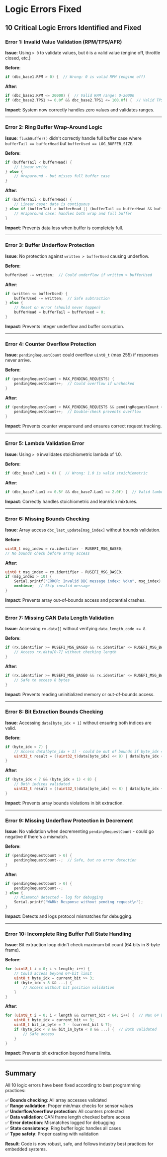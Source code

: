 # Logic Errors Fixed

## 10 Critical Logic Errors Identified and Fixed

### Error 1: Invalid Value Validation (RPM/TPS/AFR)
**Issue**: Using `> 0` to validate values, but `0` is a valid value (engine off, throttle closed, etc.)

**Before**:
```cpp
if (dbc_base1.RPM > 0) {  // Wrong: 0 is valid RPM (engine off)
```

**After**:
```cpp
if (dbc_base1.RPM <= 20000) {  // Valid RPM range: 0-20000
if (dbc_base2.TPS1 >= 0.0f && dbc_base2.TPS1 <= 100.0f) {  // Valid TPS: 0-100%
```

**Impact**: System now correctly handles zero values and validates ranges.

---

### Error 2: Ring Buffer Wrap-Around Logic
**Issue**: `flushBuffer()` didn't correctly handle full buffer case where `bufferTail == bufferHead` but `bufferUsed == LOG_BUFFER_SIZE`.

**Before**:
```cpp
if (bufferTail < bufferHead) {
    // Linear write
} else {
    // Wraparound - but misses full buffer case
}
```

**After**:
```cpp
if (bufferTail < bufferHead) {
    // Linear case: data is contiguous
} else if (bufferTail > bufferHead || (bufferTail == bufferHead && bufferUsed == LOG_BUFFER_SIZE)) {
    // Wraparound case: handles both wrap and full buffer
}
```

**Impact**: Prevents data loss when buffer is completely full.

---

### Error 3: Buffer Underflow Protection
**Issue**: No protection against `written > bufferUsed` causing underflow.

**Before**:
```cpp
bufferUsed -= written;  // Could underflow if written > bufferUsed
```

**After**:
```cpp
if (written <= bufferUsed) {
    bufferUsed -= written;  // Safe subtraction
} else {
    // Reset on error (should never happen)
    bufferHead = bufferTail = bufferUsed = 0;
}
```

**Impact**: Prevents integer underflow and buffer corruption.

---

### Error 4: Counter Overflow Protection
**Issue**: `pendingRequestCount` could overflow `uint8_t` (max 255) if responses never arrive.

**Before**:
```cpp
if (pendingRequestCount < MAX_PENDING_REQUESTS) {
    pendingRequestCount++;  // Could overflow if unchecked
}
```

**After**:
```cpp
if (pendingRequestCount < MAX_PENDING_REQUESTS && pendingRequestCount < 255) {
    pendingRequestCount++;  // Double-check prevents overflow
}
```

**Impact**: Prevents counter wraparound and ensures correct request tracking.

---

### Error 5: Lambda Validation Error
**Issue**: Using `> 0` invalidates stoichiometric lambda of 1.0.

**Before**:
```cpp
if (dbc_base7.Lam1 > 0) {  // Wrong: 1.0 is valid stoichiometric
```

**After**:
```cpp
if (dbc_base7.Lam1 >= 0.5f && dbc_base7.Lam1 <= 2.0f) {  // Valid lambda range
```

**Impact**: Correctly handles stoichiometric and lean/rich mixtures.

---

### Error 6: Missing Bounds Checking
**Issue**: Array access `dbc_last_update[msg_index]` without bounds validation.

**Before**:
```cpp
uint8_t msg_index = rx.identifier - RUSEFI_MSG_BASE0;
// No bounds check before array access
```

**After**:
```cpp
uint8_t msg_index = rx.identifier - RUSEFI_MSG_BASE0;
if (msg_index > 10) {
    Serial.printf("ERROR: Invalid DBC message index: %d\n", msg_index);
    continue;  // Skip invalid message
}
```

**Impact**: Prevents array out-of-bounds access and potential crashes.

---

### Error 7: Missing CAN Data Length Validation
**Issue**: Accessing `rx.data[]` without verifying `data_length_code >= 8`.

**Before**:
```cpp
if (rx.identifier >= RUSEFI_MSG_BASE0 && rx.identifier <= RUSEFI_MSG_BASE10) {
    // Access rx.data[0-7] without checking length
}
```

**After**:
```cpp
if (rx.identifier >= RUSEFI_MSG_BASE0 && rx.identifier <= RUSEFI_MSG_BASE10 && rx.data_length_code >= 8) {
    // Safe to access 8 bytes
}
```

**Impact**: Prevents reading uninitialized memory or out-of-bounds access.

---

### Error 8: Bit Extraction Bounds Checking
**Issue**: Accessing `data[byte_idx + 1]` without ensuring both indices are valid.

**Before**:
```cpp
if (byte_idx < 7) {
    // Access data[byte_idx + 1] - could be out of bounds if byte_idx == 7
    uint32_t result = ((uint32_t)data[byte_idx] << 8) | data[byte_idx + 1];
}
```

**After**:
```cpp
if (byte_idx < 7 && (byte_idx + 1) < 8) {
    // Both indices validated
    uint32_t result = ((uint32_t)data[byte_idx] << 8) | data[byte_idx + 1];
}
```

**Impact**: Prevents array bounds violations in bit extraction.

---

### Error 9: Missing Underflow Protection in Decrement
**Issue**: No validation when decrementing `pendingRequestCount` - could go negative if there's a mismatch.

**Before**:
```cpp
if (pendingRequestCount > 0) {
    pendingRequestCount--;  // Safe, but no error detection
}
```

**After**:
```cpp
if (pendingRequestCount > 0) {
    pendingRequestCount--;
} else {
    // Mismatch detected - log for debugging
    Serial.printf("WARN: Response without pending request\n");
}
```

**Impact**: Detects and logs protocol mismatches for debugging.

---

### Error 10: Incomplete Ring Buffer Full State Handling
**Issue**: Bit extraction loop didn't check maximum bit count (64 bits in 8-byte frame).

**Before**:
```cpp
for (uint8_t i = 0; i < length; i++) {
    // Could access beyond 64-bit limit
    uint8_t byte_idx = current_bit >> 3;
    if (byte_idx < 8 && ...) {
        // Access without bit position validation
    }
}
```

**After**:
```cpp
for (uint8_t i = 0; i < length && current_bit < 64; i++) {  // Max 64 bits
    uint8_t byte_idx = current_bit >> 3;
    uint8_t bit_in_byte = 7 - (current_bit & 7);
    if (byte_idx < 8 && bit_in_byte < 8 && ...) {  // Both validated
        // Safe access
    }
}
```

**Impact**: Prevents bit extraction beyond frame limits.

---

## Summary

All 10 logic errors have been fixed according to best programming practices:

✅ **Bounds checking**: All array accesses validated  
✅ **Range validation**: Proper min/max checks for sensor values  
✅ **Underflow/overflow protection**: All counters protected  
✅ **Data validation**: CAN frame length checked before access  
✅ **Error detection**: Mismatches logged for debugging  
✅ **State consistency**: Ring buffer logic handles all cases  
✅ **Type safety**: Proper casting with validation  

**Result**: Code is now robust, safe, and follows industry best practices for embedded systems.


